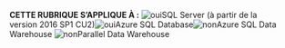 <Token>**CETTE RUBRIQUE S’APPLIQUE À :** ![oui](media/yes.png)SQL Server (à partir de la version 2016 SP1 CU2)![oui](media/no.png)Azure SQL Database![non](media/no.png)Azure SQL Data Warehouse ![non](media/no.png)Parallel Data Warehouse </Token>
